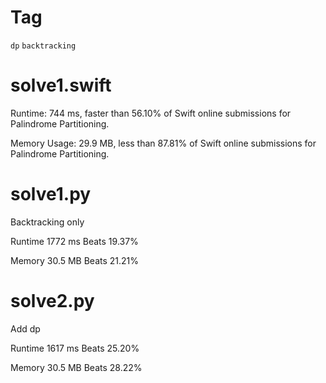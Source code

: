 # Tag

`dp` `backtracking`

# solve1.swift

Runtime: 744 ms, faster than 56.10% of Swift online submissions for Palindrome Partitioning.

Memory Usage: 29.9 MB, less than 87.81% of Swift online submissions for Palindrome Partitioning.

# solve1.py

Backtracking only

Runtime 1772 ms Beats 19.37%

Memory 30.5 MB Beats 21.21%

# solve2.py

Add dp

Runtime 1617 ms Beats 25.20%

Memory 30.5 MB Beats 28.22%
